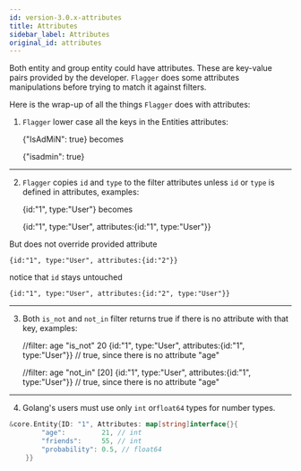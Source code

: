 ```yaml
---
id: version-3.0.x-attributes
title: Attributes
sidebar_label: Attributes
original_id: attributes
---
```


Both entity and group entity could have attributes. These are key-value pairs provided by the developer.
`Flagger` does some attributes manipulations before trying to match it against filters.

Here is the wrap-up of all the things `Flagger` does with attributes:

1. `Flagger` lower case all the keys in the Entities attributes:


    {"IsAdMiN": true} 
becomes
 
    {"isadmin": true}

---
2. `Flagger` copies `id` and `type` to the filter attributes unless `id` or `type` is defined in attributes, 
examples:


    {id:"1", type:"User"} 
becomes
 
    {id:"1", type:"User", attributes:{id:"1", type:"User"}}

But does not override provided attribute
    
    {id:"1", type:"User", attributes:{id:"2"}}
notice that `id` stays untouched
 
    {id:"1", type:"User", attributes:{id:"2", type:"User"}}

---
3. Both `is_not` and `not_in` filter returns true if there is no attribute with that key, examples:
  
  
    //filter: age "is_not" 20
    {id:"1", type:"User", attributes:{id:"1", type:"User"}} // true, since there is no attribute "age"
    
    //filter: age "not_in" [20]
    {id:"1", type:"User", attributes:{id:"1", type:"User"}} // true, since there is no attribute "age"

---

4. Golang's users must use only `int` or`float64` types for number types.  

```go
&core.Entity{ID: "1", Attributes: map[string]interface{}{
		"age":         21, // int
		"friends":     55, // int
		"probability": 0.5, // float64
	}}
```